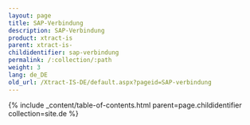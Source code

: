 ```yaml
---
layout: page
title: SAP-Verbindung
description: SAP-Verbindung
product: xtract-is
parent: xtract-is-
childidentifier: sap-verbindung
permalink: /:collection/:path
weight: 3
lang: de_DE
old_url: /Xtract-IS-DE/default.aspx?pageid=SAP-verbindung
---
```


{% include _content/table-of-contents.html parent=page.childidentifier collection=site.de %}
